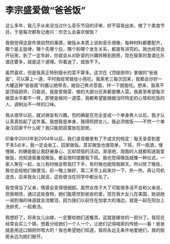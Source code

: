 # 李宗盛爱做“爸爸饭”

这么多年，我几乎从来没当过什么音乐节目的评审，好不容易出来，做了个美食节目，于是每次都有记者问：你怎么会喜欢做饭？

我倒觉得这是件很自然的事情，做饭从本质上说和音乐很像，每种材料都要配齐，哪个是主旋律，哪个先哪个后，哪个和哪个发生关系，都是有讲究的。我也经常会开玩笑，到了一定年龄，你就会从对卧室的兴趣转移到厨房，现在我家的食谱比乐谱还要多，就是这个道理。你着迷了，就放不下。

虽然喜欢，但是我真正特别擅长的菜不算多。这次在《顶级厨师》里做的“爸爸面”，可以算上一道，平时我经常做给小孩吃。我家老三每次回来，我都会炒好一大罐这种“爸爸面”的酱让她带去，她自己煮点意面，拌一下就能吃。想来，我真不是顶级厨师，只能说，我是爱做菜，做的大部分还真都是懒人菜。我甚至希望每次做菜水平都不一样，即使是做同一道菜，我都希望能根据当时特定的心情和吃饭的人，调制出不一样的口味。

我从很早以前，就对做饭有兴趣，但的确是在完全变成一个单身男人以后，我才认认真真拾起了这件事。我想我是单身，我得照顾女儿，我必须做饭——不然一个单身汉回家干什么呢？我只能把寂寞放在厨房。

印象中2003年到2004年以后，我们录音棚里有了不成文的规定：每天录音到差不多5点半，我一定会收工，回家做饭。其实做饭也很简单，下班，开一瓶酒，慢慢做，的确是能让我舒展身心、忘却烦恼的活动。渐渐地，周围的人就都知道我爱做饭，也知道我重视晚饭，都会按时提醒我下班。我也觉得晚饭就像一种仪式，一家人聚在一起，女儿有时候会帮我打下手，有时候也能陪我聊天。所以除了晚饭，我也会给她们做便当，前一晚上做好，第二天早上起来炒一下、热一热，再让司机送去，后来我女儿就说，这些便当在同学中都出名了。

我觉得当了父亲，情感会变得很细腻。虽然女孩子大了可能很多话不会和父亲说，但我相信，通过这些食物，她们能感觉到爸爸的爱。现在我大女儿在美国，她说她一闻到海的味道就会流眼泪，因为我们以前住在加拿大的海边，就是一起在阳台上洗蚌壳，一起煮汤。

我想好了，将来女儿出嫁，一定要给她们送餐具，这就是嫁妆的一部分了。我现在经常会买三个锅，想着分给她们一个人一个，让她们记得咱家的传统——看！爸爸就是用这口锅把你喂大的！我也希望她们知道，我将永远无条件地爱她们，我的厨房永远为她们敞开。